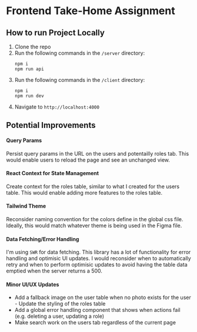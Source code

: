 # Frontend Take-Home Assignment

## How to run Project Locally

1. Clone the repo
2. Run the following commands in the `/server` directory:
   ```
   npm i
   npm run api
   ```
3. Run the following commands in the `/client` directory:
   ```
   npm i
   npm run dev
   ```
4. Navigate to `http://localhost:4000`

## Potential Improvements

#### Query Params

Persist query params in the URL on the users and potentailly roles tab. This would enable users to reload the page and see an unchanged view.

#### React Context for State Management

Create context for the roles table, similar to what I created for the users table. This would enable adding more features to the roles table.

#### Tailwind Theme

Reconsider naming convention for the colors define in the global css file. Ideally, this would match whatever theme is being used in the Figma file.

#### Data Fetching/Error Handling

I'm using `SWR` for data fetching. This library has a lot of functionality for error handling and optimisic UI updates. I would reconsider when to automatically retry and when to perform optimisic updates to avoid having the table data emptied when the server returns a 500.

#### Minor UI/UX Updates

- Add a fallback image on the user table when no photo exists for the user - Update the styling of the roles table
- Add a global error handling component that shows when actions fail (e.g. deleting a user, updating a role)
- Make search work on the users tab regardless of the current page
